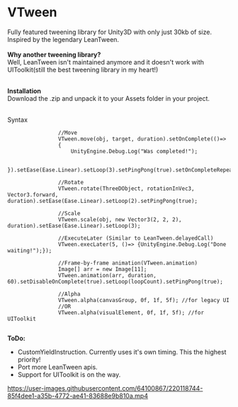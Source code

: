 # VTween
 Fully featured tweening library for Unity3D with only just 30kb of size. Inspired by the legendary LeanTween.  
 <br>**Why another tweening library?**</br>
 Well, LeanTween isn't maintained anymore and it doesn't work with UIToolkit(still the best tweening library in my heart!)  
 
 <br>**Installation**</br>
Download the .zip and unpack it to your Assets folder in your project.

 <br>Syntax</br>
```
                //Move
                VTween.move(obj, target, duration).setOnComplete(()=>
                {
                    UnityEngine.Debug.Log("Was completed!");
                    
                }).setEase(Ease.Linear).setLoop(3).setPingPong(true).setOnCompleteRepeat(true);

                //Rotate
                VTween.rotate(ThreeDObject, rotationInVec3, Vector3.forward, duration).setEase(Ease.Linear).setLoop(2).setPingPong(true);
                
                //Scale
                VTween.scale(obj, new Vector3(2, 2, 2), duration).setEase(Ease.Linear).setLoop(3);

                //ExecuteLater (Similar to LeanTween.delayedCall)
                VTween.execLater(5, ()=> {UnityEngine.Debug.Log("Done waiting!");});
                
                //Frame-by-frame animation(VTween.animation)
                Image[] arr = new Image[11];
                VTween.animation(arr, duration, 60).setDisableOnComplete(true).setLoop(loopCount).setPingPong(true);
                
                //Alpha
                VTween.alpha(canvasGroup, 0f, 1f, 5f); //for legacy UI
                //OR
                VTween.alpha(visualElement, 0f, 1f, 5f); //for UIToolkit
                
```
 
 **ToDo:**  
 - CustomYieldInstruction. Currently uses it's own timing. This the highest priority!  
 - Port more LeanTween apis.    
 - Support for UIToolkit is on the way. 

https://user-images.githubusercontent.com/64100867/220118744-85f4dee1-a35b-4772-ae41-83688e9b810a.mp4

